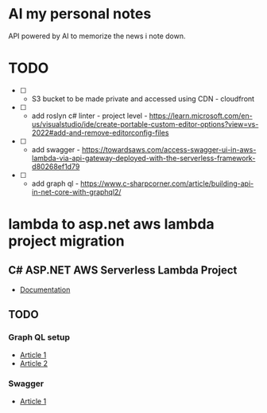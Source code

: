 # AI my personal notes
API powered by AI to memorize the news i note down.

# TODO
- [ ] - S3 bucket to be made private and accessed using CDN - cloudfront
- [ ] - add roslyn c# linter - project level - https://learn.microsoft.com/en-us/visualstudio/ide/create-portable-custom-editor-options?view=vs-2022#add-and-remove-editorconfig-files
- [ ] - add swagger - https://towardsaws.com/access-swagger-ui-in-aws-lambda-via-api-gateway-deployed-with-the-serverless-framework-d80268ef1d79
- [ ] - add graph ql - https://www.c-sharpcorner.com/article/building-api-in-net-core-with-graphql2/

# lambda to asp.net aws lambda project migration

## C# ASP.NET AWS Serverless Lambda Project 
- [Documentation](https://docs.aws.amazon.com/lambda/latest/dg/csharp-package-asp.html)

## TODO

### Graph QL setup
- [Article 1](https://medium.com/@TimHolzherr/creating-a-graphql-backend-in-c-how-to-get-started-with-hot-chocolate-12-in-net-6-30f0fb177c5c)
- [Article 2](https://www.c-sharpcorner.com/article/building-api-in-net-core-with-graphql2/)

### Swagger
- [Article 1](https://towardsaws.com/access-swagger-ui-in-aws-lambda-via-api-gateway-deployed-with-the-serverless-framework-d80268ef1d79)
